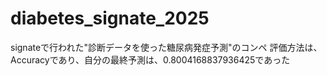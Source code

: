 # diabetes_signate_2025
signateで行われた"診断データを使った糖尿病発症予測"のコンペ
評価方法は、Accuracyであり、自分の最終予測は、0.8004168837936425であった
